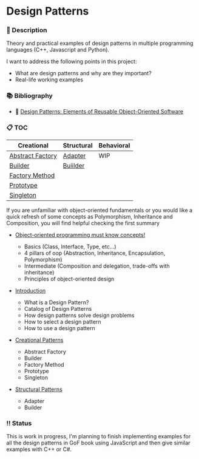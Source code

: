 # Design Patterns

### :pushpin: Description

Theory and practical examples of design patterns in multiple programming languages (C++, Javascript and Python).

I want to address the following points in this project:
* What are design patterns and why are they important?
* Real-life working examples

### :books: Bibliography

* :closed_book: [Design Patterns: Elements of Reusable Object-Oriented Software](https://www.amazon.com/Design-Patterns-Elements-Reusable-Object-Oriented/dp/0201633612)

### :clipboard: TOC

| Creational       	| Structural 	| Behavioral 	|
|------------------	|------------	|------------	|
| [Abstract Factory](./creational/abstract-factory/abstract-factory.md) 	| [Adapter](./structural/adapter/adapter.md)        	| WIP        	|
| [Builder](./creational/builder/builder.md)          	| [Buiilder](./structural/builder/builder.md)           	|            	|
| [Factory Method](./creational/factory-method/factory-method.md)   	|            	|            	|
| [Prototype](./creational/prototype/prototype.md)        	|            	|            	|
| [Singleton](./creational/singleton/singleton.md)        	|            	|            	|

If you are unfamiliar with object-oriented fundamentals or
you would like a quick refresh of some concepts as Polymorphism, Inheritance
and Composition, you will find helpful checking the first summary

* [Object-oriented programming must know concepts!](./oop-fundamentals/README.md)
    * Basics (Class, Interface, Type, etc...)
    * 4 pillars of oop (Abstraction, Inheritance, Encapsulation, Polymorphism)
    * Intermediate (Composition and delegation, trade-offs with inheritance)
    * Principles of object-oriented design

* [Introduction](./introduction.md)
    * What is a Design Pattern?
    * Catalog of Design Patterns
    * How design patterns solve design problems
    * How to select a design pattern
    * How to use a design pattern
    

* [Creational Patterns](./creational/creational-patterns.md)
	* Abstract Factory
	* Builder
	* Factory Method
	* Prototype
	* Singleton
	
* [Structural Patterns](./structural/structural-patterns.md)
    * Adapter
    * Builder
	
### :bangbang: Status

This is work in progress, I'm planning to finish implementing
examples for all the design patterns in GoF book using JavaScript and then give similar examples with C++ or C#. 